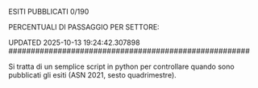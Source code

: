 ESITI PUBBLICATI 0/190 

PERCENTUALI DI PASSAGGIO PER SETTORE:

UPDATED 2025-10-13 19:24:42.307898
###################################################### 

Si tratta di un semplice script in python per controllare quando sono pubblicati gli esiti (ASN 2021, sesto quadrimestre).

